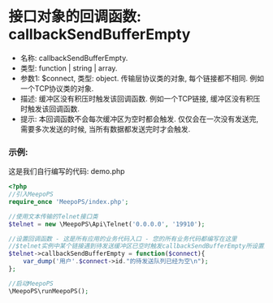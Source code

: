 # 接口对象的回调函数: callbackSendBufferEmpty

- 名称: callbackSendBufferEmpty.
- 类型: function | string | array.
- 参数1: $connect, 类型: object. 传输层协议类的对象, 每个链接都不相同. 例如一个TCP协议类的对象.
- 描述: 缓冲区没有积压时触发该回调函数. 例如一个TCP链接, 缓冲区没有积压时触发该回调函数.
- 提示: 本回调函数不会每次缓冲区为空时都会触发. 仅仅会在一次没有发送完, 需要多次发送的时候, 当所有数据都发送完时才会触发.    

### 示例:
这是我们自行编写的代码: demo.php
```php
<?php
//引入MeepoPS
require_once 'MeepoPS/index.php';

//使用文本传输的Telnet接口类
$telnet = new \MeepoPS\Api\Telnet('0.0.0.0', '19910');

//设置回调函数 - 这是所有应用的业务代码入口 - 您的所有业务代码都编写在这里
//$telnet实例中某个链接遇到待发送缓冲区已空时触发callbackSendBufferEmpty所设置的回调函数
$telnet->callbackSendBufferEmpty = function($connect){
    var_dump('用户'.$connect->id."的待发送队列已经为空\n");
};

//启动MeepoPS
\MeepoPS\runMeepoPS();
```